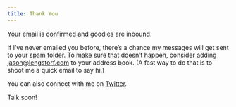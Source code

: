 ```yaml
---
title: Thank You
---
```


Your email is confirmed and goodies are inbound.

If I’ve never emailed you before, there’s a chance my messages will get sent to your spam folder. To make sure that doesn’t happen, consider adding <jason@lengstorf.com> to your address book. (A fast way to do that is to shoot me a quick email to say hi.)

You can also connect with me on [Twitter](https://twitter.com/jlengstorf).

Talk soon!
